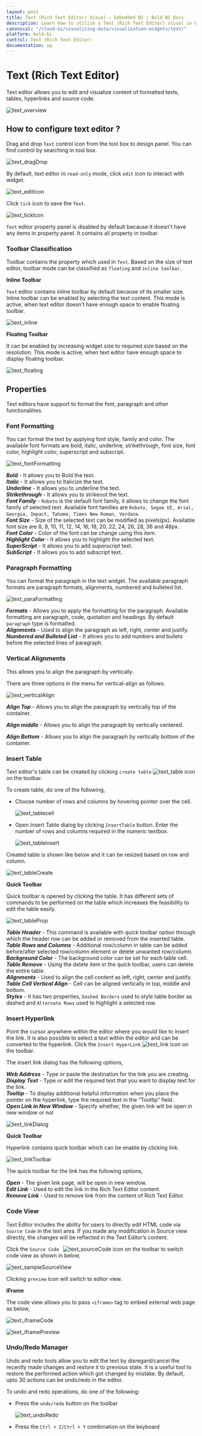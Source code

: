 ```yaml
---
layout: post
title: Text (Rich Text Editor) Visual – Embedded BI | Bold BI Docs
description: Learn how to utilize a Text (Rich Text Editor) visual in Bold BI Embedded dashboard, configure, formatting text and other settings.
canonical: "/cloud-bi/visualizing-data/visualization-widgets/text/"
platform: bold-bi
control: Text (Rich Text Editor)
documentation: ug
---
```


# Text (Rich Text Editor)

Text editor allows you to edit and visualize content of formatted texts, tables, hyperlinks and source code.

![text_overview](/static/assets/embedded/visualizing-data/visualization-widgets/images/text/text_overview.PNG)

## How to configure text editor ?

Drag and drop `Text` control icon from the tool box to design panel. You can find control by searching in tool box.

![text_dragDrop](/static/assets/embedded/visualizing-data/visualization-widgets/images/text/text_dragDrop.PNG)

By default, text editor in `read-only` mode, click `edit` icon to interact with widget.

![text_editIcon](/static/assets/embedded/visualizing-data/visualization-widgets/images/text/text_editIcon.PNG)

Click `tick` icon to save the `Text`.

![text_tickIcon](/static/assets/embedded/visualizing-data/visualization-widgets/images/text/text_tickIcon.PNG)

`Text` editor property panel is disabled by default because it doesn't have any items in property panel. It contains all property in toolbar. 

### Toolbar Classification

Toolbar contains the property which used in `Text`. Based on the size of text editor, toolbar mode can be classified as `floating` and `inline toolbar`. 

**Inline Toolbar**

`Text` editor contains inline toolbar by default because of its smaller size. Inline toolbar can be enabled by selecting the text content. This mode is active, when text editor doesn't have enough space to enable floating toolbar.

![text_inline](/static/assets/embedded/visualizing-data/visualization-widgets/images/text/text_inline.PNG)

**Floating Toolbar**

It can be enabled by increasing widget size to required size based on the resolution. This mode is active, when text editor have enough space to display floating toolbar.

![text_floating](/static/assets/embedded/visualizing-data/visualization-widgets/images/text/text_floating.PNG)

## Properties

Text editors have support to format the font, paragraph and other functionalities.


### Font Formatting

You can format the text by applying font style, family and color. The available font formats are bold, italic, underline, strikethrough, font size, font color, highlight color, superscript and subscript.


![text_fontFormatting](/static/assets/embedded/visualizing-data/visualization-widgets/images/text/text_fontFormatting.PNG)


***Bold*** - It allows you to Bold the text.    
***Italic*** -  It allows you to Italicize the text.    
***Underline*** - It allows you to underline the text.  
***Strikethrough*** - It allows you to strikeout the text.   
***Font Family*** - `Roboto` is the default font family, it allows to change the font family of selected text. Available font families are `Roboto, Segoe UI, Arial, Georgia, Impact, Tahoma, Times New Roman, Verdana`.   
***Font Size*** - Size of the selected text can be modified as pixels(px). Available font size are 8, 9, 10, 11, 12, 14, 16, 18, 20, 22, 24, 26, 28, 36 and 48px.    
***Font Color*** - Color of the font can be change using this item.  
***Highlight Color*** - It allows you to highlight the selected text.    
***SuperScript*** - It allows you to add superscript text.  
***SubScript*** - It allows you to add subscript text.

### Paragraph Formatting

You can format the paragraph in the text widget. The available paragraph formats are paragraph formats, alignments, numbered and bulleted list. 

![text_paraFormatting](/static/assets/embedded/visualizing-data/visualization-widgets/images/text/text_paraFormatting.PNG)

***Formats*** - Allows you to apply the formatting for the paragraph. Available formatting are paragraph, code, quotation and headings. By default `paragraph` type is formatted.  
***Alignments*** - Used to align the paragraph as left, right, center and justify.  
***Numbered and Bulleted List*** - It allows you to add numbers and bullets before the selected lines of paragraph. 

### Vertical Alignments

This allows you to align the paragraph by vertically.

There are three options in the menu for vertical-align as follows.

![text_verticalAlign](/static/assets/embedded/visualizing-data/visualization-widgets/images/text/text_verticalalign.PNG)

***Align Top***    - Allows you to align the paragraph by vertically top of the container.

***Align middle*** - Allows you to align the paragraph by vertically centered.

***Align Bottom*** - Allows you to align the paragraph by vertically bottom of the container.

### Insert Table

Text editor's table can be created by clicking `create table` ![text_table](/static/assets/embedded/visualizing-data/visualization-widgets/images/text/text_table.PNG) icon on the toolbar.

To create table, do one of the following,

* Choose number of rows and columns by hovering pointer over the cell.

    ![text_tablecell](/static/assets/embedded/visualizing-data/visualization-widgets/images/text/text_tablecell.PNG)

* Open Insert Table dialog by clicking `InsertTable` button. Enter the number of rows and columns required in the numeric textbox.

    ![text_tableinsert](/static/assets/embedded/visualizing-data/visualization-widgets/images/text/text_tableinsert.PNG)

Created table is shown like below and it can be resized based on row and column.

![text_tableCreate](/static/assets/embedded/visualizing-data/visualization-widgets/images/text/text_tableCreate.PNG)

**Quick Toolbar**

Quick toolbar is opened by clicking the table. It has different sets of commands to be performed on the table which increases the feasibility to edit the table easily.

![text_tableProp](/static/assets/embedded/visualizing-data/visualization-widgets/images/text/text_tableProp.PNG)

***Table Header*** - This command is available with quick toolbar option through which the header row can be added or removed from the inserted table.  
***Table Rows and Columns*** - Additional row/column in table can be added before/after selected row/column element or delete unwanted row/column.  
***Background Color*** - The background color can be set for each table cell.   
***Table Remove*** - Using the delete item in the quick toolbar, users can delete the entire table.   
***Alignments*** - Used to align the cell content as left, right, center and justify.   
***Table Cell Vertical Align*** - Cell can be aligned vertically in top, middle and bottom.     
***Styles*** - It has two properties, `Dashed Borders` used to style table border as dashed and `Alternate Rows` used to highlight a selected row.

### Insert Hyperlink

Point the cursor anywhere within the editor where you would like to insert the link. It is also possible to select a text within the editor and can be converted to the hyperlink. Click the `Insert HyperLink` ![text_link](/static/assets/embedded/visualizing-data/visualization-widgets/images/text/text_link.PNG) icon on the toolbar.

The insert link dialog has the following options,

***Web Address*** - Type or paste the destination for the link you are creating.       
***Display Text*** - Type or edit the required text that you want to display text for the link.     
***Tooltip*** - To display additional helpful information when you place the pointer on the hyperlink, type the required text in the “Tooltip” field.   
***Open Link in New Window*** - Specify whether, the given link will be open in new window or not

![text_linkDialog](/static/assets/embedded/visualizing-data/visualization-widgets/images/text/text_linkDialog.PNG)

**Quick Toolbar**

Hyperlink contains quick toolbar which can be enable by clicking link. 

![text_linkToolbar](/static/assets/embedded/visualizing-data/visualization-widgets/images/text/text_linkToolbar.PNG)

The quick toolbar for the link has the following options,   

***Open*** - The given link page, will be open in new window.   
***Edit Link*** - Used to edit the link in the Rich Text Editor content.    
***Remove Link*** - Used to remove link from the content of Rich Text Editor.

### Code View

Text Editor includes the ability for users to directly edit HTML code via `Source Code` in the text area. If you made any modification in Source view directly, the changes will be reflected in the Text Editor’s content.

Click the `Source Code ` ![text_sourceCode](/static/assets/embedded/visualizing-data/visualization-widgets/images/text/text_sourceCode.PNG) icon on the toolbar to switch code view as shown in below,

![text_sampleSourceView](/static/assets/embedded/visualizing-data/visualization-widgets/images/text/text_sampleSourceView.PNG)

Clicking `preview` icon will switch to editor view.

**IFrame**

The code view allows you to pass `<iframe>` tag to embed external web page as below,

![text_iframeCode](/static/assets/embedded/visualizing-data/visualization-widgets/images/text/text_iframeCode.PNG)

![text_iframePreview](/static/assets/embedded/visualizing-data/visualization-widgets/images/text/text_iframePreview.PNG)

### Undo/Redo Manager
 
Undo and redo tools allow you to edit the text by disregard/cancel the recently made changes and restore it to previous state. It is a useful tool to restore the performed action which got changed by mistake. By default, upto 30 actions can be undo/redo in the editor.

To undo and redo operations, do one of the following:

* Press the `undo/redo` button on the toolbar

    ![text_undoRedo](/static/assets/embedded/visualizing-data/visualization-widgets/images/text/text_undoRedo.PNG)

* Press the `Ctrl + Z/Ctrl + Y` combination on the keyboard
